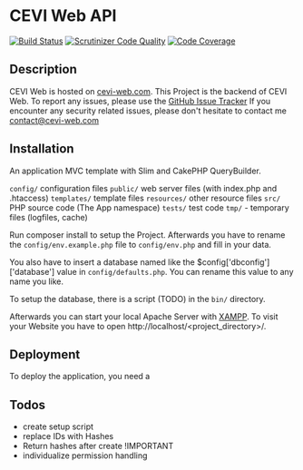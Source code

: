 # CEVI Web API

[![Build Status](https://travis-ci.org/D4rkMindz/cevi-web_API.svg?branch=master)](https://travis-ci.org/D4rkMindz/cevi-web_API)
[![Scrutinizer Code Quality](https://scrutinizer-ci.com/g/D4rkMindz/cevi-web_API/badges/quality-score.png?b=master)](https://scrutinizer-ci.com/g/D4rkMindz/cevi-web_API/?branch=master)
[![Code Coverage](https://scrutinizer-ci.com/g/D4rkMindz/cevi-web_API/badges/coverage.png?b=master)](https://scrutinizer-ci.com/g/D4rkMindz/cevi-web_API/?branch=master)

## Description

CEVI Web is hosted on [cevi-web.com](https://cevi-web.com).
This Project is the backend of CEVI Web.
To report any issues, please use the [GitHub Issue Tracker](https://github.com/D4rkMindz/cevi-web_API/issues)
If you encounter any security related issues, please don't hesitate to contact me [contact@cevi-web.com](mailto:contact@cevi-web.com?subject=Security%20related%20issue)

## Installation

An application MVC template with Slim and CakePHP QueryBuilder.

`config/` configuration files
`public/` web server files (with index.php and .htaccess)
`templates/` template files
`resources/` other resource files
`src/` PHP source code (The App namespace)
`tests/` test code
`tmp/` - temporary files (logfiles, cache)

Run composer install to setup the Project. Afterwards you have to rename the `config/env.example.php` file to 
`config/env.php` and  fill in your data.

You also have to insert a database named like the $config['dbconfig']['database'] value in `config/defaults.php`. You can 
rename this value to any name you like.

To setup the database, there is a script (TODO) in the `bin/` directory.

Afterwards you can start your local Apache Server with [XAMPP](https://www.apachefriends.org/index.html).
To visit your Website you have to open http://localhost/<project_directory>/.

## Deployment

To deploy the application, you need a 

## Todos
- create setup script
- replace IDs with Hashes
- Return hashes after create !IMPORTANT
- individualize permission handling